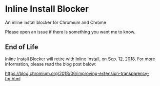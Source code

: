 # Inline Install Blocker

An inline install blocker for Chromium and Chrome

Please open an issue if there is something you want me to know.

<!--
[Get it from Web Store](https://chrome.google.com/webstore/detail/inline-install-blocker/blncobepcbabpbgcifcncbmgojkapcib)
-->

## End of Life

Inline Install Blocker will retire with Inline Install, on Sep. 12, 2018.
For more information, please read the blog post below:

https://blog.chromium.org/2018/06/improving-extension-transparency-for.html
